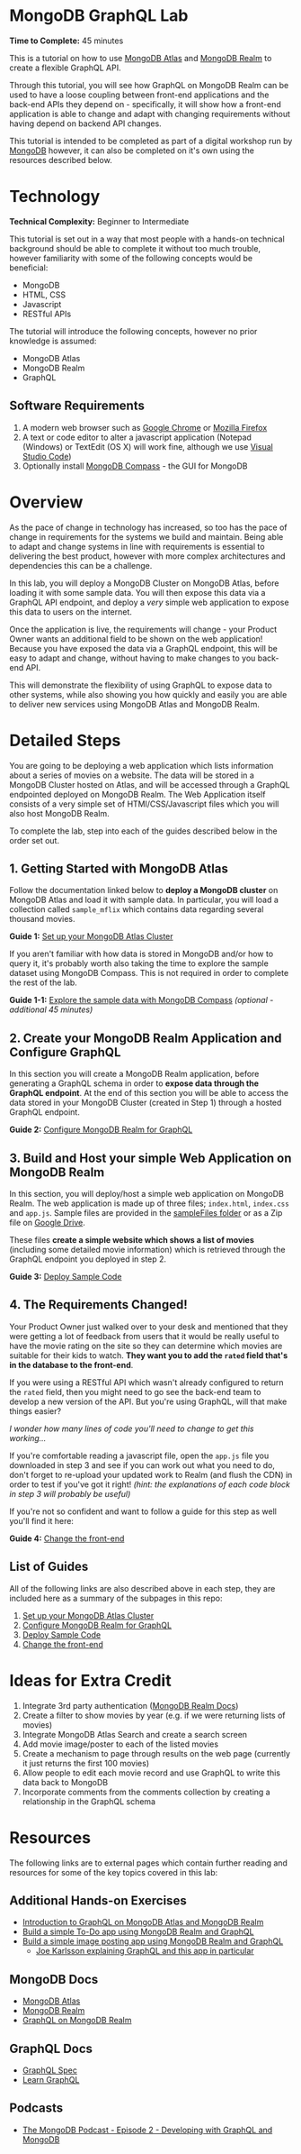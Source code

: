 # MongoDB GraphQL Lab
**Time to Complete:** 45 minutes

This is a tutorial on how to use [MongoDB Atlas](https://cloud.mongodb.com) and [MongoDB Realm](https://www.mongodb.com/realm) to create a flexible GraphQL API. 

Through this tutorial, you will see how GraphQL on MongoDB Realm can be used to have a loose coupling between front-end applications and the back-end APIs they depend on - specifically, it will show how a front-end application is able to change and adapt with changing requirements without having depend on backend API changes. 

This tutorial is intended to be completed as part of a digital workshop run by [MongoDB](https://www.mongodb.com) however, it can also be completed on it's own using the resources described below.

# Technology
**Technical Complexity:** Beginner to Intermediate

This tutorial is set out in a way that most people with a hands-on technical background should be able to complete it without too much trouble, however familiarity with some of the following concepts would be beneficial:

* MongoDB
* HTML, CSS
* Javascript
* RESTful APIs

The tutorial will introduce the following concepts, however no prior knowledge is assumed:
* MongoDB Atlas
* MongoDB Realm
* GraphQL

## Software Requirements
1. A modern web browser such as [Google Chrome](https://chrome.google.com) or [Mozilla Firefox](https://www.mozilla.org/en-GB/firefox/)
2. A text or code editor to alter a javascript application (Notepad (Windows) or TextEdit (OS X) will work fine, although we use [Visual Studio Code](https://code.visualstudio.com/download))
3. Optionally install [MongoDB Compass](https://www.mongodb.com/products/compass) - the GUI for MongoDB


# Overview
As the pace of change in technology has increased, so too has the pace of change in requirements for the systems we build and maintain. Being able to adapt and change systems in line with requirements is essential to delivering the best product, however with more complex architectures and dependencies this can be a challenge.

In this lab, you will deploy a MongoDB Cluster on MongoDB Atlas, before loading it with some sample data. You will then expose this data via a GraphQL API endpoint, and deploy a *very* simple web application to expose this data to users on the internet.

Once the application is live, the requirements will change - your Product Owner wants an additional field to be shown on the web application! Because you have exposed the data via a GraphQL endpoint, this will be easy to adapt and change, without having to make changes to you back-end API. 

This will demonstrate the flexibility of using GraphQL to expose data to other systems, while also showing you how quickly and easily you are able to deliver new services using MongoDB Atlas and MongoDB Realm.

# Detailed Steps
You are going to be deploying a web application which lists information about a series of movies on a website. The data will be stored in a MongoDB Cluster hosted on Atlas, and will be accessed through a GraphQL endpointed deployed on MongoDB Realm. The Web Application itself consists of a very simple set of HTMl/CSS/Javascript files which you will also host MongoDB Realm. 

To complete the lab, step into each of the guides described below in the order set out. 

## 1. Getting Started with MongoDB Atlas
Follow the documentation linked below to **deploy a MongoDB cluster** on MongoDB Atlas and load it with sample data. In particular, you will load a collection called `sample_mflix` which contains data regarding several thousand movies. 

**Guide 1:** [Set up your MongoDB Atlas Cluster](docs/01-mongodb-atlas.md)

If you aren't familiar with how data is stored in MongoDB and/or how to query it, it's probably worth also taking the time to explore the sample dataset using MongoDB Compass. This is not required in order to complete the rest of the lab. 

**Guide 1-1:** [Explore the sample data with MongoDB Compass](docs/01-1-mongodb-compass.md) *(optional - additional 45 minutes)*

## 2. Create your MongoDB Realm Application and Configure GraphQL
In this section you will create a MongoDB Realm application, before generating a GraphQL schema in order to **expose data through the GraphQL endpoint**. At the end of this section you will be able to access the data stored in your MongoDB Cluster (created in Step 1) through a hosted GraphQL endpoint.

**Guide 2:** [Configure MongoDB Realm for GraphQL](docs/02-mongodb-stitch-graphql.md)

## 3. Build and Host your simple Web Application on MongoDB Realm
In this section, you will deploy/host a simple web application on MongoDB Realm. The web application is made up of three files; `index.html`, `index.css` and `app.js`. Sample files are provided in the [sampleFiles folder](./sampleFiles) or as a Zip file on [Google Drive](https://drive.google.com/file/d/1CzKfHdR0rwH1PO8jHKppQhDMaLTHgJC-/view?usp=sharing). 

These files **create a simple website which shows a list of movies** (including some detailed movie information) which is retrieved through the GraphQL endpoint you deployed in step 2. 

**Guide 3:** [Deploy Sample Code](docs/03-deploy-sample.md)

## 4. The Requirements Changed!
Your Product Owner just walked over to your desk and mentioned that they were getting a lot of feedback from users that it would be really useful to have the movie rating on the site so they can determine which movies are suitable for their kids to watch. **They want you to add the `rated` field that's in the database to the front-end**. 

If you were using a RESTful API which wasn't already configured to return the `rated` field, then you might need to go see the back-end team to develop a new version of the API. But you're using GraphQL, will that make things easier?

*I wonder how many lines of code you'll need to change to get this working...*

If you're comfortable reading a javascript file, open the `app.js` file you downloaded in step 3 and see if you can work out what you need to do, don't forget to re-upload your updated work to Realm (and flush the CDN) in order to test if you've got it right! *(hint: the explanations of each code block in step 3 will probably be useful)*

If you're not so confident and want to follow a guide for this step as well you'll find it here: 

**Guide 4:** [Change the front-end](docs/04-changing-requirements.md)

## List of Guides
All of the following links are also described above in each step, they are included here as a summary of the subpages in this repo:

1. [Set up your MongoDB Atlas Cluster](docs/01-mongodb-atlas.md)
2. [Configure MongoDB Realm for GraphQL](docs/02-mongodb-stitch-graphql.md)
3. [Deploy Sample Code](docs/03-deploy-sample.md)
4. [Change the front-end](docs/04-changing-requirements.md)

# Ideas for Extra Credit
1. Integrate 3rd party authentication ([MongoDB Realm Docs](https://docs.mongodb.com/realm/authentication/providers/))
2. Create a filter to show movies by year (e.g. if we were returning lists of movies)
3. Integrate MongoDB Atlas Search and create a search screen
4. Add movie image/poster to each of the listed movies
5. Create a mechanism to page through results on the web page (currently it just returns the first 100 movies)
6. Allow people to edit each movie record and use GraphQL to write this data back to MongoDB
7. Incorporate comments from the comments collection by creating a relationship in the GraphQL schema

# Resources
The following links are to external pages which contain further reading and resources for some of the key topics covered in this lab:

## Additional Hands-on Exercises
* [Introduction to GraphQL on MongoDB Atlas and MongoDB Realm](https://developer.mongodb.com/how-to/graphql-support-atlas-stitch)
* [Build a simple To-Do app using MongoDB Realm and GraphQL](https://github.com/mongodb-appeng/taskit)
* [Build a simple image posting app using MongoDB Realm and GraphQL](https://github.com/JoeKarlsson/mongodb-graphql-demo)
    * [Joe Karlsson explaining GraphQL and this app in particular](https://www.youtube.com/watch?v=XsD2ZKqMbgo)

## MongoDB Docs
* [MongoDB Atlas](https://docs.atlas.mongodb.com/)
* [MongoDB Realm](https://docs.mongodb.com/realm/)
* [GraphQL on MongoDB Realm](https://docs.mongodb.com/realm/graphql/)

## GraphQL Docs
* [GraphQL Spec](http://spec.graphql.org/)
* [Learn GraphQL](https://graphql.org/learn/)

## Podcasts
* [The MongoDB Podcast - Episode 2 - Developing with GraphQL and MongoDB](https://www.youtube.com/watch?v=chL4FqQlMaY&list=PL4RCxklHWZ9sK3K2dsucbyg8hWO0OLiPu&index=3)